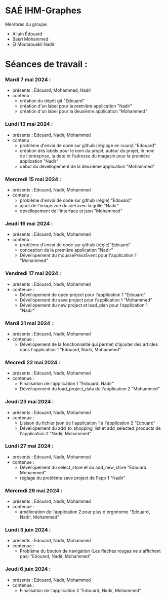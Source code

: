 # SAÉ IHM-Graphes

Membres du groupe:  
- Alluin Édouard
- Bakri Mohammed
- El Moutaouakil Nadir

# Séances de travail :

### Mardi 7 mai 2024 :
    
- présents : Édouard, Mohammed, Nadir
- contenu :
    - création du dépôt git "Edouard"
    - création d'un label pour la première application "Nadir"
    - création d'un label pour la deuxième application "Mohammed"

### Lundi 13 mai 2024 :

- présents : Edouard, Nadir, Mohammed
- contenu :
    - problème d'envoi de code sur github (réglage en cours) "Edouard"
    - création des labels pour le nom du projet, auteur du projet, le nom de l'entreprise, la date et l'adresse du magasin pour la première application "Nadir"
    - début du dévellopement de la deuxième application "Mohammed"

### Mercredi 15 mai 2024 :

- présents : Edouard, Nadir, Mohammed
- contenu :
    - problème d'envoi de code sur github (réglé) "Edouard"
    - ajout de l'image vue du ciel avec la grille "Nadir"
    - dévellopement de l'interface et json  "Mohammed"

### Jeudi 16 mai 2024 :

- présents : Edouard, Nadir, Mohammed
- contenu :
    - problème d'envoi de code sur github (réglé)"Edouard"
    - conception de la première application "Nadir"
    - Dévellopement du moussePressEvent pour l'application 1 "Mohammed"

### Vendredi 17 mai 2024 :

- présents : Edouard, Nadir, Mohammed
- contenue : 
    - Dévellopement de open project pour l'application 1 "Edouard"
    - Dévellopement du save project pour l'application 1 "Mohammed"
    - Dévellopement du new project et load_plan pour l'application 1 "Nadir"

### Mardi 21 mai 2024 :

- présents : Edouard, Nadir, Mohammed
- contenue : 
    - Dévellopement de la fonctionnalité qui permet d'ajouter des articles dans l'application 1 "Edouard, Nadir, Mohammed"

### Mecredi 22 mai 2024 :
- présents : Edouard, Nadir, Mohammed
- contenue :
    - Finalisation de l'application 1 "Edouard, Nadir"
    - Dévellopement du load_project_data de l'application 2 "Mohammed"

### Jeudi 23 mai 2024 :
- présents : Edouard, Nadir, Mohammed
- contenue :
    - Liaison du fichier json de l'application 1 à l'application 2 "Edouard"
    - Dévellopement du add_to_shopping_list et add_selected_products de l'application 2 "Nadir, Mohammed"

### Lundi 27 mai 2024 :
- présents : Edouard, Nadir, Mohammed
- contenue :
    - Dévellopement du select_store et du add_new_store "Edouard, Mohammed"
    - réglage du problème save project de l'app 1 "Nadir"

### Mercredi 29 mai 2024 :
- présents : Edouard, Nadir, Mohammed
- contenue :
    - amélioration de l'application 2 pour plus d'ergonomie "Edouard, Nadir, Mohammed"

### Lundi 3 juin 2024 :
- présents : Edouard, Nadir, Mohammed
- contenue :
    - Problème du bouton de navigation (Les flèches rouges ne s'affichent pas) "Edouard, Nadir, Mohammed"

### Jeudi 6 juin 2024 :
- présents : Edouard, Nadir, Mohammed
- contenue : 
    - Finalisation de l'application 2 "Edouard, Nadir, Mohammed"
